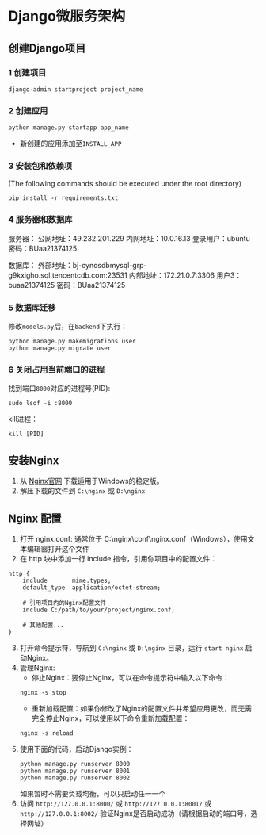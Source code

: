 # Django微服务架构
## 创建Django项目
### 1 创建项目
`django-admin startproject project_name`

### 2 创建应用
`python manage.py startapp app_name`
* 新创建的应用添加至`INSTALL_APP`


### 3 安装包和依赖项
(The following commands should be executed under the root directory)
```
pip install -r requirements.txt
```

### 4 服务器和数据库
服务器：
公网地址：49.232.201.229
内网地址：10.0.16.13
登录用户：ubuntu
密码：BUaa21374125

数据库：
外部地址：bj-cynosdbmysql-grp-g9kxigho.sql.tencentcdb.com:23531
内部地址：172.21.0.7:3306
用户3：buaa21374125
密码：BUaa21374125

### 5 数据库迁移
修改`models.py`后，在`backend`下执行：
```
python manage.py makemigrations user
python manage.py migrate user
```

### 6 关闭占用当前端口的进程
找到端口`8000`对应的进程号(PID):
```
sudo lsof -i :8000
```
kill进程：
```
kill [PID]
```

## 安装Nginx

1. 从 [Nginx官网](http://nginx.org/en/download.html) 下载适用于Windows的稳定版。
2. 解压下载的文件到 `C:\nginx` 或 `D:\nginx`

## Nginx 配置

1. 打开 nginx.conf:
通常位于 C:\nginx\conf\nginx.conf（Windows），使用文本编辑器打开这个文件
2. 在 http 块中添加一行 include 指令，引用你项目中的配置文件：
```
http {
    include       mime.types;
    default_type  application/octet-stream;

    # 引用项目内的Nginx配置文件
    include C:/path/to/your/project/nginx.conf;

    # 其他配置...
}
```
3. 打开命令提示符，导航到 `C:\nginx` 或 `D:\nginx` 目录，运行 `start nginx` 启动Nginx。
4. 管理Nginx:
   - 停止Nginx：要停止Nginx，可以在命令提示符中输入以下命令：
    ```
    nginx -s stop
    ```
    - 重新加载配置：如果你修改了Nginx的配置文件并希望应用更改，而无需完全停止Nginx，可以使用以下命令重新加载配置：
    ```
    nginx -s reload
    ```
5. 使用下面的代码，启动Django实例：
    ```
    python manage.py runserver 8000
    python manage.py runserver 8001
    python manage.py runserver 8002
    ```
    如果暂时不需要负载均衡，可以只启动任一一个
6. 访问 `http://127.0.0.1:8000/` 或 `http://127.0.0.1:8001/` 或 `http://127.0.0.1:8002/` 验证Nginx是否启动成功（请根据启动的端口号，选择网址）